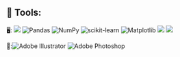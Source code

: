 ## 🔧 Tools:
🖥️: <img src="https://img.shields.io/badge/Python-blue?style=flat-square&logo=Python&logoColor=white"/> ![Pandas](https://img.shields.io/badge/pandas-%23150458.svg?style=for-the-badge&logo=pandas&logoColor=white)   ![NumPy](https://img.shields.io/badge/numpy-%23013243.svg?style=for-the-badge&logo=numpy&logoColor=white)  ![scikit-learn](https://img.shields.io/badge/scikit--learn-%23F7931E.svg?style=for-the-badge&logo=scikit-learn&logoColor=white)   ![Matplotlib](https://img.shields.io/badge/Matplotlib-%23ffffff.svg?style=for-the-badge&logo=Matplotlib&logoColor=black)   <img src="https://img.shields.io/badge/R-blue?style=flat-square&logo=R&logoColor=white"/>  <img src="https://img.shields.io/badge/SAS-blue?style=flat-square&logo=SAS&logoColor=white"/>   

🎨:![Adobe Illustrator](https://img.shields.io/badge/adobe%20illustrator-%23FF9A00.svg?style=for-the-badge&logo=adobe%20illustrator&logoColor=white)   ![Adobe Photoshop](https://img.shields.io/badge/adobe%20photoshop-%2331A8FF.svg?style=for-the-badge&logo=adobe%20photoshop&logoColor=white)   

